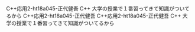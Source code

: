 C++応用2-ht18a045-正代健吾
C++
大学の授業で１番習ってきて知識がついてるから
C++応用2-ht18a045-正代健吾
C++応用2-ht18a045-正代健吾
C++
大学の授業で１番習ってきて知識がついてるから
